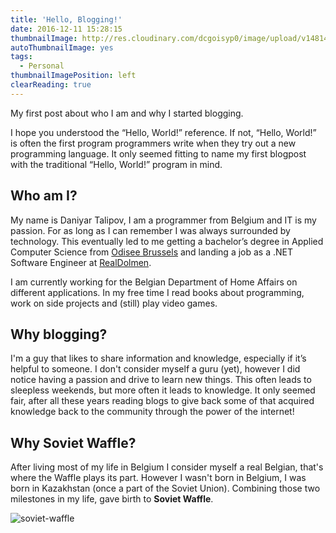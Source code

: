 ```yaml
---
title: 'Hello, Blogging!'
date: 2016-12-11 15:28:15
thumbnailImage: http://res.cloudinary.com/dcgoisyp0/image/upload/v1481468195/Photo_from_Daniyar_Talipov_u4dc5w.jpg
autoThumbnailImage: yes
tags:
  - Personal
thumbnailImagePosition: left
clearReading: true
---
```

My first post about who I am and why I started blogging.
<!-- excerpt -->
I hope you understood the “Hello, World!” reference. If not, “Hello, World!” is often the first program programmers write when they try out a new programming language. It only seemed fitting to name my first blogpost with the traditional “Hello, World!” program in mind.

## Who am I?
My name is Daniyar Talipov, I am a programmer from Belgium and IT is my passion. For as long as I can remember I was always surrounded by technology. This eventually led to me getting a bachelor’s degree in Applied Computer Science from [Odisee Brussels](http://www.odisee.be/en) and landing a job as a .NET Software Engineer at [RealDolmen](http://www.realdolmen.com/).

I am currently working for the Belgian Department of Home Affairs on different applications. In my free time I read books about programming, work on side projects and (still) play video games.

## Why blogging?
I'm a guy that likes to share information and knowledge, especially if it’s helpful to someone. I don't consider myself a guru (yet), however I did notice having a passion and drive to learn new things. This often leads to sleepless weekends, but more often it leads to knowledge.  It only seemed fair, after all these years reading blogs to give back some of that acquired knowledge back to the community through the power of the internet!

## Why Soviet Waffle?
After living most of my life in Belgium I consider myself a real Belgian, that's where the Waffle plays its part. However I wasn't born in Belgium, I was born in Kazakhstan (once a part of the Soviet Union). Combining those two milestones in my life, gave birth to **Soviet Waffle**.

![soviet-waffle](http://res.cloudinary.com/dcgoisyp0/image/upload/v1481468195/sovietwaffle.png)
